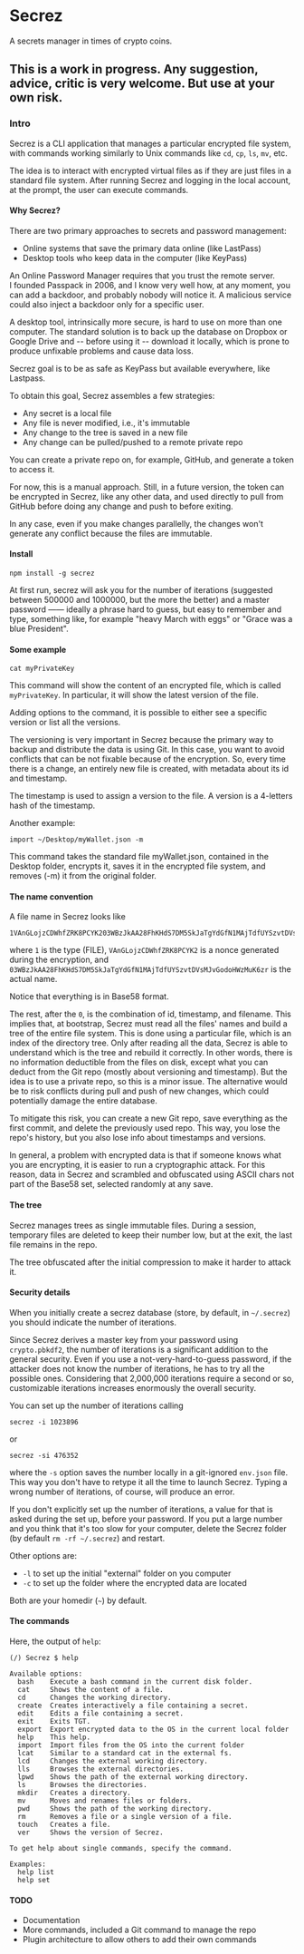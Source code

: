 # Secrez
A secrets manager in times of crypto coins.

## This is a work in progress. Any suggestion, advice, critic is very welcome. But use at your own risk.


### Intro

Secrez is a CLI application that manages a particular encrypted file system, with commands working similarly to Unix commands like `cd`, `cp`, `ls`, `mv`, etc.

The idea is to interact with encrypted virtual files as if they are just files in a standard file system. After running Secrez and logging in the local account, at the prompt, the user can execute commands.


#### Why Secrez?

There are two primary approaches to secrets and password management:

- Online systems that save the primary data online (like LastPass)
- Desktop tools who keep data in the computer (like KeyPass)

An Online Password Manager requires that you trust the remote server.  
I founded Passpack in 2006, and I know very well how, at any moment, you can add a backdoor, and probably nobody will notice it. A malicious service could also inject a backdoor only for a specific user.

A desktop tool, intrinsically more secure, is hard to use on more than one computer.
The standard solution is to back up the database on Dropbox or Google Drive and -- before using it -- download it locally, which is prone to produce unfixable problems and cause data loss.

Secrez goal is to be as safe as KeyPass but available everywhere, like Lastpass.

To obtain this goal, Secrez assembles a few strategies:

- Any secret is a local file
- Any file is never modified, i.e., it's immutable
- Any change to the tree is saved in a new file
- Any change can be pulled/pushed to a remote private repo

You can create a private repo on, for example, GitHub, and generate a token to access it.

For now, this is a manual approach. Still, in a future version, the token can be encrypted in Secrez, like any other data, and used directly to pull from GitHub before doing any change and push to before exiting.

In any case, even if you make changes parallelly, the changes won't generate any conflict because the files are immutable.


#### Install

```
npm install -g secrez
```

At first run, secrez will ask you for the number of iterations (suggested between 500000 and 1000000, but the more the better) and a master password —— ideally a phrase hard to guess, but easy to remember and type, something like, for example "heavy March with eggs" or "Grace was a blue President".


#### Some example

```
cat myPrivateKey
```

This command will show the content of an encrypted file, which is called `myPrivateKey`. In particular, it will show the latest version of the file.

Adding options to the command, it is possible to either see a specific version or list all the versions.

The versioning is very important in Secrez because the primary way to backup and distribute the data is using Git. In this case, you want to avoid conflicts that can be not fixable because of the encryption. So, every time there is a change, an entirely new file is created, with metadata about its id and timestamp.

The timestamp is used to assign a version to the file. A version is a 4-letters hash of the timestamp.

Another example:

```
import ~/Desktop/myWallet.json -m
```

This command takes the standard file myWallet.json, contained in the Desktop folder, encrypts it, saves it in the encrypted file system, and removes (-m) it from the original folder.

#### The name convention

A file name in Secrez looks like
```
1VAnGLojzCDWhfZRK8PCYK203WBzJkAA28FhKHdS7DM5SkJaTgYdGfN1MAjTdfUYSzvtDVsMJvGodoHWzMuK6zr
```
where `1` is the type (FILE), `VAnGLojzCDWhfZRK8PCYK2` is a nonce generated during the encryption, and `03WBzJkAA28FhKHdS7DM5SkJaTgYdGfN1MAjTdfUYSzvtDVsMJvGodoHWzMuK6zr` is the actual name.

Notice that everything is in Base58 format.

The rest, after the `0`, is the combination of id, timestamp, and filename. This implies that, at bootstrap, Secrez must read all the files' names and build a tree of the entire file system. This is done using a particular file, which is an index of the directory tree. Only after reading all the data, Secrez is able to understand which is the tree and rebuild it correctly. In other words, there is no information deductible from the files on disk, except what you can deduct from the Git repo (mostly about versioning and timestamp). But the idea is to use a private repo, so this is a minor issue. The alternative would be to risk conflicts during pull and push of new changes, which could potentially damage the entire database.

To mitigate this risk, you can create a new Git repo, save everything as the first commit, and delete the previously used repo. This way, you lose the repo's history, but you also lose info about timestamps and versions.

In general, a problem with encrypted data is that if someone knows what you are encrypting, it is easier to run a cryptographic attack. For this reason, data in Secrez and scrambled and obfuscated using ASCII chars not part of the Base58 set, selected randomly at any save.

#### The tree

Secrez manages trees as single immutable files. During a session, temporary files are deleted to keep their number low, but at the exit, the last file remains in the repo.

The tree obfuscated after the initial compression to make it harder to attack it.

#### Security details

When you initially create a secrez database (store, by default, in `~/.secrez`) you should indicate the number of iterations.

Since Secrez derives a master key from your password using `crypto.pbkdf2`, the number of iterations is a significant addition to the general security. Even if you use a not-very-hard-to-guess password, if the attacker does not know the number of iterations, he has to try all the possible ones. Considering that 2,000,000 iterations require a second or so, customizable iterations increases enormously the overall security.

You can set up the number of iterations calling
```
secrez -i 1023896
```
or
```
secrez -si 476352
```
where the `-s` option saves the number locally in a git-ignored `env.json` file. This way you don't have to retype it all the time to launch Secrez. Typing a wrong number of iterations, of course, will produce an error.

If you don't explicitly set up the number of iterations, a value for that is asked during the set up, before your password. If you put a large number and you think that it's too slow for your computer, delete the Secrez folder (by default `rm -rf ~/.secrez`) and restart.

Other options are:

- `-l` to set up the initial "external" folder on you computer
- `-c` to set up the folder where the encrypted data are located

Both are your homedir (`~`) by default.

#### The commands

Here, the output of `help`:

```
(/) Secrez $ help

Available options:
  bash    Execute a bash command in the current disk folder.
  cat     Shows the content of a file.
  cd      Changes the working directory.
  create  Creates interactively a file containing a secret.
  edit    Edits a file containing a secret.
  exit    Exits TGT.
  export  Export encrypted data to the OS in the current local folder
  help    This help.
  import  Import files from the OS into the current folder
  lcat    Similar to a standard cat in the external fs.
  lcd     Changes the external working directory.
  lls     Browses the external directories.
  lpwd    Shows the path of the external working directory.
  ls      Browses the directories.
  mkdir   Creates a directory.
  mv      Moves and renames files or folders.
  pwd     Shows the path of the working directory.
  rm      Removes a file or a single version of a file.
  touch   Creates a file.
  ver     Shows the version of Secrez.
  
To get help about single commands, specify the command.

Examples:
  help list
  help set
```

#### TODO

- Documentation
- More commands, included a Git command to manage the repo
- Plugin architecture to allow others to add their own commands


